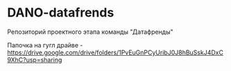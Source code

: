 # DANO-datafrends
Репозиторий проектного этапа команды "Датафренды"

Папочка на гугл драйве - https://drive.google.com/drive/folders/1PvEuGnPCyUribJ0J8hBuSskJ4DxC9XhC?usp=sharing
